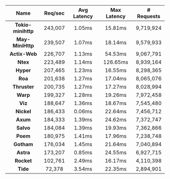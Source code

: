 |   **Name**   |   Req/sec   | Avg Latency | Max Latency |  # Requests |
|:------------:|:-----------:|:-----------:|:-----------:|:-----------:|
|**Tokio-minihttp** |243,007|1.05ms|15.81ms|9,719,924|
|**May-MiniHttp** |239,507|1.07ms|18.14ms|9,579,933|
|**Actix-Web** |226,707|1.13ms|54.53ms|9,067,791|
|**Ntex** |223,489|1.14ms|126.65ms|8,939,164|
|**Hyper** |207,465|1.23ms|16.55ms|8,298,365|
|**Roa** |201,638|1.27ms|17.04ms|8,065,076|
|**Thruster** |200,735|1.27ms|17.27ms|8,028,994|
|**Warp** |199,327|1.28ms|19.26ms|7,972,458|
|**Viz** |188,647|1.36ms|18.67ms|7,545,480|
|**Nickel** |186,433|0.06ms|22.64ms|7,456,712|
|**Axum** |184,333|1.39ms|24.62ms|7,372,747|
|**Salvo** |184,084|1.39ms|19.93ms|7,362,866|
|**Poem** |180,975|1.41ms|17.96ms|7,238,748|
|**Gotham** |176,034|1.45ms|21.64ms|7,040,894|
|**Astra** |173,207|0.85ms|24.55ms|6,927,715|
|**Rocket** |102,761|2.49ms|16.17ms|4,110,398|
|**Tide** |72,378|3.54ms|22.35ms|2,894,901|
